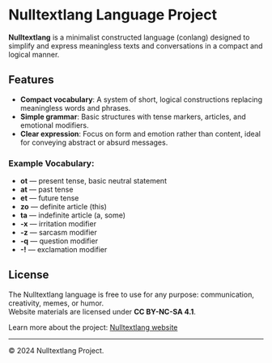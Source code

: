 # Nulltextlang Language Project

**Nulltextlang** is a minimalist constructed language (conlang) designed to simplify and express meaningless texts and conversations in a compact and logical manner.

## Features

- **Compact vocabulary**: A system of short, logical constructions replacing meaningless words and phrases.
- **Simple grammar**: Basic structures with tense markers, articles, and emotional modifiers.
- **Clear expression**: Focus on form and emotion rather than content, ideal for conveying abstract or absurd messages.

### Example Vocabulary:
- **ot** — present tense, basic neutral statement
- **at** — past tense
- **et** — future tense
- **zo** — definite article (this)
- **ta** — indefinite article (a, some)
- **-x** — irritation modifier
- **-z** — sarcasm modifier
- **-q** — question modifier
- **-!** — exclamation modifier

## License

The Nulltextlang language is free to use for any purpose: communication, creativity, memes, or humor.  
Website materials are licensed under **CC BY-NC-SA 4.1**.

Learn more about the project: [Nulltextlang website](https://nulltextlang-project.github.io)

---

© 2024 Nulltextlang Project.

